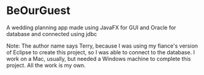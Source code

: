 # BeOurGuest
A wedding planning app made using JavaFX for GUI and Oracle for database and connected using jdbc

Note: The author name says Terry, because I was using my fiance's version of Eclipse to create this project, so I was able to connect to the database.
I work on a Mac, usually, but needed a Windows machine to complete this project. All the work is my own.
